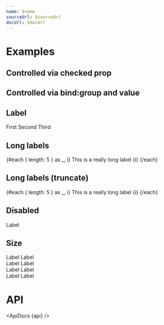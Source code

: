 ```yaml
---
name: $name
sourceUrl: $sourceUrl
docUrl: $docUrl
---
```


<script>
  import api from '$lib/components/Radio.svelte?raw&sveld';
  import ApiDocs from '$lib/components/ApiDocs.svelte';

  import AppBar from '$lib/components/AppBar.svelte';
  import Preview from '$lib/components/Preview.svelte';
  import Radio from '$lib/components/Radio.svelte';

  let group = undefined;
</script>

# Examples

## Controlled via checked prop

<Preview>
  <Radio />
  <Radio checked />
  <Radio checked={false} />
</Preview>

## Controlled via bind:group and value

<Preview>
  <Radio bind:group value={1} />
  <Radio bind:group value={2} />
  <Radio bind:group value={3} />
</Preview>

## Label

<Preview>
  <Radio bind:group value={1}>First</Radio>
  <Radio bind:group value={2}>Second</Radio>
  <Radio bind:group value={3}>Third</Radio>
</Preview>

## Long labels

<Preview>
  <div class="border w-[150px] overflow-auto p-1">
    {#each { length: 5 } as _, i}
      <Radio bind:group value={i}>This is a really long label {i}</Radio>
    {/each}
  </div>
</Preview>

## Long labels (truncate)

<Preview>
  <div class="border w-[150px] overflow-auto p-1">
    {#each { length: 5 } as _, i}
      <Radio bind:group value={i} classes={{ root: 'truncate max-w-full', label: 'truncate' }}>This is a really long label {i}</Radio>
    {/each}
  </div>
</Preview>

## Disabled

<Preview>
  <Radio disabled />
  <Radio disabled checked />
  <Radio disabled>Label</Radio>
</Preview>

## Size

<Preview>
  <div>
    <Radio size="xs" />
    <Radio size="xs" checked />
    <Radio size="xs">Label</Radio>
    <Radio size="xs" checked>Label</Radio>
  </div>
  <div>
    <Radio size="sm" />
    <Radio size="sm" checked />
    <Radio size="sm">Label</Radio>
    <Radio size="sm" checked>Label</Radio>
  </div>
  <div>
    <Radio size="md" />
    <Radio size="md" checked />
    <Radio size="md">Label</Radio>
    <Radio size="md" checked>Label</Radio>
  </div>
  <div>
    <Radio size="lg" />
    <Radio size="lg" checked />
    <Radio size="lg">Label</Radio>
    <Radio size="lg" checked>Label</Radio>
  </div>
</Preview>

# API

<ApiDocs {api} />
